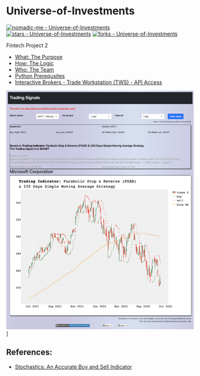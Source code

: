 # Universe-of-Investments

[![nomadic-me - Universe-of-Investments](https://img.shields.io/static/v1?label=nomadic-me&message=Universe-of-Investments&color=blue&logo=github)](https://github.com/nomadic-me/Universe-of-Investments "Go to GitHub repo")
[![stars - Universe-of-Investments](https://img.shields.io/github/stars/nomadic-me/Universe-of-Investments?style=social)](https://github.com/nomadic-me/Universe-of-Investments)
[![forks - Universe-of-Investments](https://img.shields.io/github/forks/nomadic-me/Universe-of-Investments?style=social)](https://github.com/nomadic-me/Universe-of-Investments)

Fintech Project 2

- [What: The Purpose](Purpose.md)
- [How: The Logic](Logic.md)
- [Who: The Team](Team.md)
- [Python Prerequsites](PythonPrerequsites.md)
- [Interactive Brokers - Trade Workstation (TWS) - API Access](IBKR-TWS-API.md)


![Homagepage](Images/Homepage2022-06-18-22.18.11.png)]
## References:

- [Stochastics: An Accurate Buy and Sell Indicator](https://www.investopedia.com/articles/technical/073001.asp)
